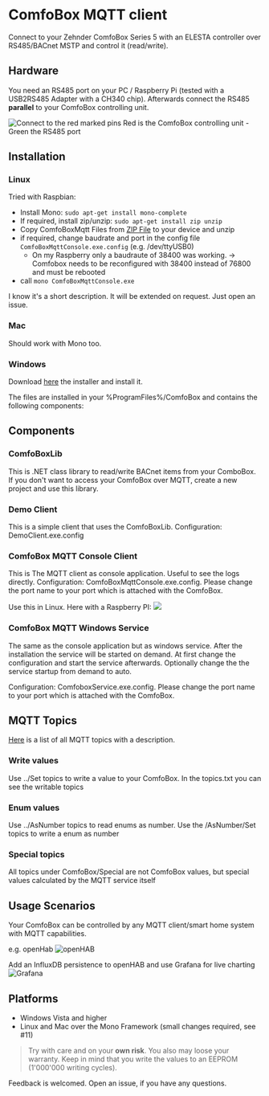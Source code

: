 # ComfoBox MQTT client
 
Connect to your Zehnder ComfoBox Series 5 with an ELESTA controller over RS485/BACnet MSTP and control it (read/write).

## Hardware
You need an RS485 port on your PC / Raspberry Pi (tested with a USB2RS485 Adapter with a CH340 chip).
Afterwards connect the RS485 **parallel** to your ComfoBox controlling unit.

![Connect to the red marked pins](/docs/images/Elesta.png)
Red is the ComfoBox controlling unit - Green the RS485 port

## Installation

### Linux

Tried with Raspbian:
 * Install Mono: `sudo apt-get install mono-complete`
 * If required, install zip/unzip: `sudo apt-get install zip unzip`
 * Copy ComfoBoxMqtt Files from [ZIP File](https://github.com/RF77/comfobox-mqtt/releases) to your device and unzip
 * if required, change baudrate and port in the config file `ComfoBoxMqttConsole.exe.config` (e.g. /dev/ttyUSB0)
   * On my Raspberry only a baudraute of 38400 was working. -> Comfobox needs to be reconfigured with 38400 instead of 76800 and must be rebooted
 * call `mono ComfoBoxMqttConsole.exe`
 
I know it's a short description. It will be extended on request. Just open an issue.
 
### Mac

Should work with Mono too.

### Windows
Download [here](https://github.com/RF77/comfobox-mqtt/releases) the installer and install it.

The files are installed in your %ProgramFiles%/ComfoBox and contains the following components:

## Components

### ComfoBoxLib

This is .NET class library to read/write BACnet items from your ComboBox. If you don't want to access your ComfoBox over MQTT, create a new project and use this library.

### Demo Client

This is a simple client that uses the ComfoBoxLib.
Configuration: DemoClient.exe.config

### ComfoBox MQTT Console Client

This is The MQTT client as console application. Useful to see the logs directly.
Configuration: ComfoBoxMqttConsole.exe.config. Please change the port name to your port which is attached with the ComfoBox.

Use this in Linux. Here with a Raspberry PI:
![](/docs/Mono/Raspberry.png)

### ComfoBox MQTT Windows Service

The same as the console application but as windows service. After the installation the service will be started on demand. At first change the configuration and start the service afterwards. Optionally change the the service startup from demand to auto.

Configuration: ComfoboxService.exe.config. Please change the port name to your port which is attached with the ComfoBox.

## MQTT Topics

[Here](https://github.com/RF77/comfobox-mqtt/blob/master/docs/topics.md) is a list of all MQTT topics with a description.

### Write values
Use ../Set topics to write a value to your ComfoBox. In the topics.txt you can see the writable topics

### Enum values
Use ../AsNumber topics to read enums as number. Use the /AsNumber/Set topics to write a enum as number

### Special topics
All topics under ComfoBox/Special are not ComfoBox values, but special values calculated by the MQTT service itself

## Usage Scenarios

Your ComfoBox can be controlled by any MQTT client/smart home system with MQTT capabilities.

e.g. openHab
![openHAB](/docs/images/openHAB.png)

Add an InfluxDB persistence to openHAB and use Grafana for live charting
![Grafana](/docs/images/Grafana.png)

## Platforms
* Windows Vista and higher
* Linux and Mac over the Mono Framework (small changes required, see #11)

>Try with care and on your **own risk**. You also may loose your warranty.
>Keep in mind that you write the values to an EEPROM (1'000'000 writing cycles).

Feedback is welcomed. Open an issue, if you have any questions.
